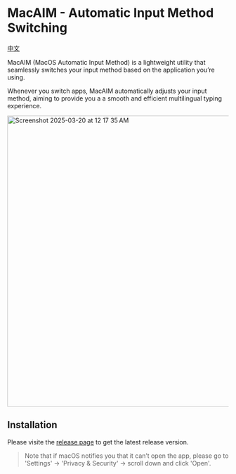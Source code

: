 # MacAIM - Automatic Input Method Switching

[中文](doc/README_cn.md)

MacAIM (MacOS Automatic Input Method) is a lightweight utility that seamlessly switches your input method based on the application you’re using. 

Whenever you switch apps, MacAIM automatically adjusts your input method, aiming to provide you a a smooth and efficient multilingual typing experience.

<img width="662" alt="Screenshot 2025-03-20 at 12 17 35 AM" src="https://github.com/user-attachments/assets/f3219779-89e9-4572-a4ed-3fe9ff5cb94d" />

## Installation

Please visite the [release page](https://github.com/JimZhouZZY/MacAIM/releases) to get the latest release version.

> Note that if macOS notifies you that it can’t open the app, please go to 'Settings' -> 'Privacy & Security' -> scroll down and click 'Open'.
